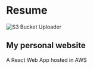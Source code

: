 # Resume

![S3 Bucket Uploader](https://github.com/ism0080/resume/workflows/S3%20Bucket%20Uploader/badge.svg)

## My personal website
A React Web App hosted in AWS
